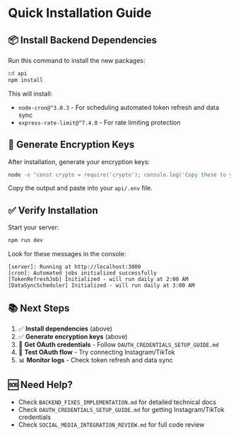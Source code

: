 # Quick Installation Guide

## 📦 Install Backend Dependencies

Run this command to install the new packages:

```bash
cd api
npm install
```

This will install:
- `node-cron@^3.0.3` - For scheduling automated token refresh and data sync
- `express-rate-limit@^7.4.0` - For rate limiting protection

## 🔐 Generate Encryption Keys

After installation, generate your encryption keys:

```bash
node -e "const crypto = require('crypto'); console.log('Copy these to your .env file:\n'); console.log('ENCRYPTION_KEY=' + crypto.randomBytes(32).toString('hex')); console.log('ENCRYPTION_IV=' + crypto.randomBytes(16).toString('hex')); console.log('CRON_JOB_SECRET=' + crypto.randomBytes(32).toString('hex'));"
```

Copy the output and paste into your `api/.env` file.

## ✅ Verify Installation

Start your server:

```bash
npm run dev
```

Look for these messages in the console:
```
[server]: Running at http://localhost:3000
[cron]: Automated jobs initialized successfully
[TokenRefreshJob] Initialized - will run daily at 2:00 AM
[DataSyncScheduler] Initialized - will run daily at 3:00 AM
```

## 📚 Next Steps

1. ✅ **Install dependencies** (above)
2. ✅ **Generate encryption keys** (above)
3. 📖 **Get OAuth credentials** - Follow `OAUTH_CREDENTIALS_SETUP_GUIDE.md`
4. 🧪 **Test OAuth flow** - Try connecting Instagram/TikTok
5. 📊 **Monitor logs** - Check token refresh and data sync

## 🆘 Need Help?

- Check `BACKEND_FIXES_IMPLEMENTATION.md` for detailed technical docs
- Check `OAUTH_CREDENTIALS_SETUP_GUIDE.md` for getting Instagram/TikTok credentials
- Check `SOCIAL_MEDIA_INTEGRATION_REVIEW.md` for full code review

